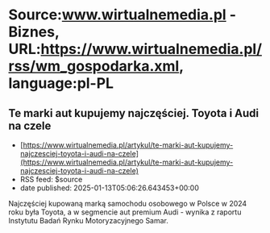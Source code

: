 # Source:www.wirtualnemedia.pl - Biznes, URL:https://www.wirtualnemedia.pl/rss/wm_gospodarka.xml, language:pl-PL

## Te marki aut kupujemy najczęściej. Toyota i Audi na czele
 - [https://www.wirtualnemedia.pl/artykul/te-marki-aut-kupujemy-najczesciej-toyota-i-audi-na-czele](https://www.wirtualnemedia.pl/artykul/te-marki-aut-kupujemy-najczesciej-toyota-i-audi-na-czele)
 - RSS feed: $source
 - date published: 2025-01-13T05:06:26.643453+00:00

Najczęściej kupowaną marką samochodu osobowego w Polsce w 2024 roku była Toyota, a w segmencie aut premium Audi - wynika z raportu Instytutu Badań Rynku Motoryzacyjnego Samar.

